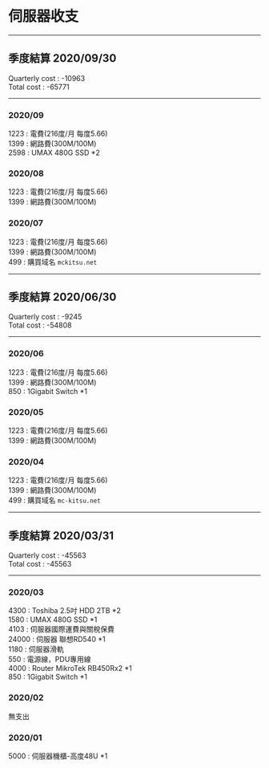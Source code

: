 # 伺服器收支
***
## 季度結算 2020/09/30
Quarterly cost : -10963  
Total cost     : -65771  
***

### 2020/09
1223   : 電費(216度/月 每度5.66)  
1399   : 網路費(300M/100M)  
2598   : UMAX 480G SSD *2  
### 2020/08
1223   : 電費(216度/月 每度5.66)  
1399   : 網路費(300M/100M)  
### 2020/07
1223   : 電費(216度/月 每度5.66)  
1399   : 網路費(300M/100M)  
499    : 購買域名 `mckitsu.net`  

***
## 季度結算 2020/06/30
Quarterly cost : -9245  
Total cost     : -54808  
***

### 2020/06
1223   : 電費(216度/月 每度5.66)  
1399   : 網路費(300M/100M)  
850    : 1Gigabit Switch *1  
### 2020/05
1223   : 電費(216度/月 每度5.66)  
1399   : 網路費(300M/100M)  
### 2020/04
1223   : 電費(216度/月 每度5.66)  
1399   : 網路費(300M/100M)  
499    : 購買域名 `mc-kitsu.net`  

***
## 季度結算 2020/03/31
Quarterly cost : -45563  
Total cost     : -45563  
***

### 2020/03
4300  : Toshiba 2.5吋 HDD 2TB *2  
1580  : UMAX 480G SSD *1  
4103  : 伺服器國際運費與關稅保費  
24000 : 伺服器 聯想RD540 *1  
1180  : 伺服器滑軌  
550   : 電源線，PDU專用線  
4000  : Router MikroTek RB450Rx2 *1  
850   : 1Gigabit Switch *1  
### 2020/02
無支出
### 2020/01
5000   : 伺服器機櫃-高度48U *1  
